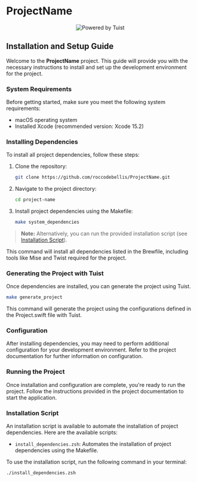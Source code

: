 # ProjectName

<div align="center">
    <img src="https://img.shields.io/badge/Powered%20by-Tuist-blue" alt="Powered by Tuist">
</div>

## Installation and Setup Guide

Welcome to the **ProjectName** project. This guide will provide you with the necessary instructions to install and set up the development environment for the project.

### System Requirements

Before getting started, make sure you meet the following system requirements:

- macOS operating system
- Installed Xcode (recommended version: Xcode 15.2)

### Installing Dependencies

To install all project dependencies, follow these steps:

1. Clone the repository:

    ```bash
    git clone https://github.com/roccodebellis/ProjectName.git
    ```

2. Navigate to the project directory:

    ```bash
    cd project-name
    ```

3. Install project dependencies using the Makefile:

    ```bash
    make system_dependencies
    ```

> **Note:** Alternatively, you can run the provided installation script (see [Installation Script](#installation-script)).

This command will install all dependencies listed in the Brewfile, including tools like Mise and Twist required for the project.

### Generating the Project with Tuist

Once dependencies are installed, you can generate the project using Tuist.

```bash
make generate_project
```
This command will generate the project using the configurations defined in the Project.swift file with Tuist.

### Configuration

After installing dependencies, you may need to perform additional configuration for your development environment. Refer to the project documentation for further information on configuration.

### Running the Project

Once installation and configuration are complete, you're ready to run the project. Follow the instructions provided in the project documentation to start the application.

### Installation Script

An installation script is available to automate the installation of project dependencies. Here are the available scripts:

- `install_dependencies.zsh`: Automates the installation of project dependencies using the Makefile.


To use the installation script, run the following command in your terminal:

```bash
./install_dependencies.zsh
